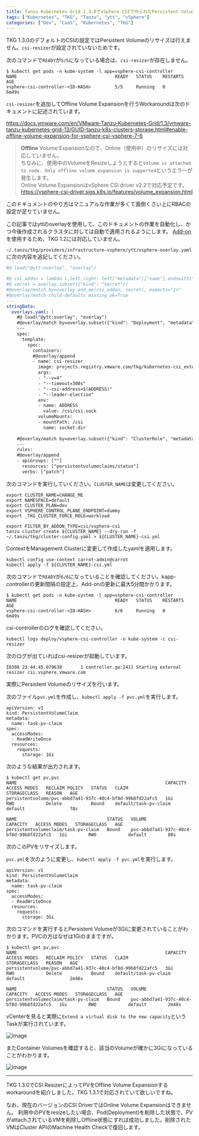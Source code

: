 ```yaml
---
title: Tanzu Kubernetes Grid 1.3.0でvSphere CSIで作られたPersistent VolumeをOffline Volume Expansionするworkaround
tags: ["Kubernetes", "TKG", "Tanzu", "ytt", "vSphere"]
categories: ["Dev", "CaaS", "Kubernetes", "TKG"]
---
```


TKG 1.3.0のデフォルトのCSIの設定ではPersistent Volumeのリサイズは行えません。`csi-resizer`が設定されていないためです。

次のコマンドで`READY`が`5/5`になっている場合は、`csi-resizer`が存在しません。

```
$ kubectl get pods -n kube-system -l app=vsphere-csi-controller
NAME                                     READY   STATUS    RESTARTS   AGE
vsphere-csi-controller-<ID-HASH>         5/5     Running   0          6m49s
```

`csi-resizer`を追加してOffline Volume Expansionを行うWorkaroundは次のドキュメントに記述されています。

https://docs.vmware.com/en/VMware-Tanzu-Kubernetes-Grid/1.3/vmware-tanzu-kubernetes-grid-13/GUID-tanzu-k8s-clusters-storage.html#enable-offline-volume-expansion-for-vsphere-csi-vsphere-7-6

> **Offline** Volume Expansionなので、Online（使用中）のリサイズには対応していません。<br>
> ちなみに、使用中のVolumeをResizeしようとすると`Volume is attached to node. Only offline volume expansion is supported`というエラーが発生します。<br>
> Online Volume ExpansionはvSphere CSI driver v2.2で対応予定です。 https://vsphere-csi-driver.sigs.k8s.io/features/volume_expansion.html

このドキュメントのやり方はマニュアルな作業が多くて面倒くさい上にRBACの設定が足りていません。

この記事ではyttのoverlayを使用して、このドキュメントの作業を自動化し、かつ今後作成されるクラスタに対しては自動で適用されるようにします。
[Add-on](https://docs.vmware.com/en/VMware-Tanzu-Kubernetes-Grid/1.3/vmware-tanzu-kubernetes-grid-13/GUID-upgrade-tkg-addons.html)を使用するため、TKG 1.2には対応していません。

`~/.tanzu/tkg/providers/infrastructure-vsphere/ytt/vsphere-overlay.yaml`に次の内容を追記してください。

 
```yaml
#@ load("@ytt:overlay", "overlay")

#@ csi_addon = lambda i,left,right: left["metadata"]["name"].endswith("-vsphere-csi-addon")
#@ secret = overlay.subset({"kind": "Secret"})
#@overlay/match by=overlay.and_op(csi_addon, secret), expects="1+"
#@overlay/match-child-defaults missing_ok=True
---
stringData:
  overlays.yaml: |
    #@ load("@ytt:overlay", "overlay")
    #@overlay/match by=overlay.subset({"kind": "Deployment", "metadata": {"name": "vsphere-csi-controller"}})
    ---
    spec:
      template:
        spec:
          containers:
          #@overlay/append
          - name: csi-resizer
            image: projects.registry.vmware.com/tkg/kubernetes-csi_external-resizer:v1.0.0_vmware.1
            args:
            - "--v=4"
            - "--timeout=300s"
            - "--csi-address=$(ADDRESS)"
            - "--leader-election"
            env:
            - name: ADDRESS
              value: /csi/csi.sock
            volumeMounts:
            - mountPath: /csi
              name: socket-dir
    
    #@overlay/match by=overlay.subset({"kind": "ClusterRole", "metadata": {"name": "vsphere-csi-controller-role"}})
    ---
    rules:
    #@overlay/append
    - apiGroups: [""]
      resources: ["persistentvolumeclaims/status"]
      verbs: ["patch"]
```

次のコマンドを実行していください。`CLUSTER_NAME`は変更してください。

```
export CLUSTER_NAME=CHANGE_ME
export NAMESPACE=default
export CLUSTER_PLAN=dev
export VSPHERE_CONTROL_PLANE_ENDPOINT=dummy
export _TKG_CLUSTER_FORCE_ROLE=workload

export FILTER_BY_ADDON_TYPE=csi/vsphere-csi
tanzu cluster create ${CLUSTER_NAME} --dry-run -f ~/.tanzu/tkg/cluster-config.yaml > ${CLUSTER_NAME}-csi.yml
```

ContextをManagement Clusterに変更して作成したyamlを適用します。

```
kubectl config use-context carrot-admin@carrot
kubectl apply -f ${CLUSTER_NAME}-csi.yml
```

次のコマンドで`READY`が`6/6`になっていることを確認してください。kapp-controllerの更新間隔の設定上、Add-onの更新に最大5分間かかります。

```
$ kubectl get pods -n kube-system -l app=vsphere-csi-controller
NAME                                     READY   STATUS    RESTARTS   AGE
vsphere-csi-controller-<ID-HASH>         6/6     Running   0          6m49s
```

csi-controllerのログを確認してください。

```
kubectl logs deploy/vsphere-csi-controller -n kube-system -c csi-resizer
```


次のログが出ていればcsi-resizerが起動しています。
```
I0308 23:44:45.079638       1 controller.go:241] Starting external resizer csi.vsphere.vmware.com 
```


実際にPersistent Volumeのリサイズを行います。

次のファイル`pvc.yml`を作成し、`kubectl apply -f pvc.yml`を実行します。
```
apiVersion: v1
kind: PersistentVolumeClaim
metadata:
  name: task-pv-claim
spec:
  accessModes:
  - ReadWriteOnce
  resources:
    requests:
      storage: 1Gi
```

次のような結果が出力されます。

```
$ kubectl get pv,pvc                
NAME                                                        CAPACITY   ACCESS MODES   RECLAIM POLICY   STATUS   CLAIM                     STORAGECLASS   REASON   AGE
persistentvolume/pvc-abbd7a41-937c-40c4-bf8d-99b8fd22afc5   1Gi        RWO            Delete           Bound    default/task-pv-claim     default                 78s

NAME                                  STATUS   VOLUME                                     CAPACITY   ACCESS MODES   STORAGECLASS   AGE
persistentvolumeclaim/task-pv-claim   Bound    pvc-abbd7a41-937c-40c4-bf8d-99b8fd22afc5   1Gi        RWO            default        80s
```

次のこのPVをリサイズします。

`pvc.yml`を次のように変更し、`kubectl apply -f pvc.yml`を実行します。
```
apiVersion: v1
kind: PersistentVolumeClaim
metadata:
  name: task-pv-claim
spec:
  accessModes:
  - ReadWriteOnce
  resources:
    requests:
      storage: 3Gi
```

次のコマンドを実行するとPersistent Volumeが3Giに変更されていることがわかります。PVCの方はなぜは1Giのままですが。

```
$ kubectl get pv,pvc           
NAME                                                        CAPACITY   ACCESS MODES   RECLAIM POLICY   STATUS   CLAIM                     STORAGECLASS   REASON   AGE
persistentvolume/pvc-abbd7a41-937c-40c4-bf8d-99b8fd22afc5   3Gi        RWO            Delete           Bound    default/task-pv-claim     default                 2m46s

NAME                                  STATUS   VOLUME                                     CAPACITY   ACCESS MODES   STORAGECLASS   AGE
persistentvolumeclaim/task-pv-claim   Bound    pvc-abbd7a41-937c-40c4-bf8d-99b8fd22afc5   1Gi        RWO            default        2m48s
```

vCenterを見ると実際に`Extend a virtual disk to the new capacity`というTaskが実行されています。

![image](https://user-images.githubusercontent.com/106908/113516113-805a0580-95b3-11eb-8122-03a59a146322.png)

またContainer Volumesを確認すると、該当のVolumeが確かに3Giになっていることがわかります。

![image](https://user-images.githubusercontent.com/106908/113516144-aaabc300-95b3-11eb-8741-bea8c77e49a3.png)

---

TKG 1.3.0でCSI ResizerによってPVをOffline Volume Expansionするworkaroundを紹介しました。TKG 1.3.1で対応されていて欲しいですね。

なお、現在のバージョンのCSI DriverではOnline Volume Expansionはできません。
利用中のPVをresizeしたい場合、Pod(Deployment)を削除した状態で、PVがattachされているVMを削除しOffline状態にすれば成功しました。削除されたVMはCluster APIのMachine Health Checkで復旧します。
